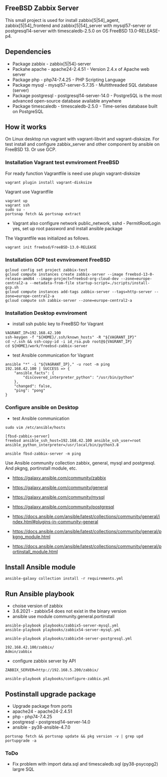 ## FreeBSD Zabbix Server

This small project is used for install zabbix[5|54]_agent, zabbix[5|54]_frontend and
zabbix[5|54]_server with mysql57-server or postgresql14-server with
timescaledb-2.5.0 on OS FreeBSD 13.0-RELEASE-p4.

## Dependencies

- Package zabbix - zabbix[5|54]-server
- Packahe apache - apache24-2.4.51 - Version 2.4.x of Apache web server
- Package php - php74-7.4.25 - PHP Scripting Language
- Package mysql - mysql57-server-5.7.35 - Multithreaded SQL database (server)
- Package postgresql - postgresql14-server-14.0 - PostgreSQL is the most advanced open-source database available anywhere
- Package timescaledb - timescaledb-2.5.0 - Time-series database built on PostgreSQL

## How it works

On Linux desktop run vagrant with vagrant-libvirt and vagrant-disksize. For test install and configure
zabbix_server and other component by ansible on FreeBSD 13. Or use GCP.

### Installation Vagrant test evnviroment FreeBSD

For ready function Vagrantfile is need use plugin vagrant-disksize

```console
vagrant plugin install vagrant-disksize
```
Vagrant use Vagrantfile
```console
vagrant up
vagrant ssh
sudo su -
portsnap fetch && portsnap extract
```
- Vagrant also configure network public_network, sshd - PermitRootLogin yes, set up root password and install ansible package

The Vagrantfile was initialized as follows.
```console
vagrant init freebsd/FreeBSD-13.0-RELEASE
```

### Installation GCP test evnviroment FreeBSD

```console
gcloud config set project zabbix-test
gcloud compute instances create zabbix-server --image freebsd-13-0-release-amd64 --image-project=freebsd-org-cloud-dev --zone=europe-central2-a --metadata-from-file startup-script=./scripts/install-gcp.sh
gcloud compute instances add-tags zabbix-server --tags=http-server --zone=europe-central2-a
gcloud compute ssh zabbix-server --zone=europe-central2-a
```

### Installation Desktop evnviroment

- install ssh public key to FreeBSD for Vagrant

```console
VAGRANT_IP=192.168.42.100
ssh-keygen -f "${HOME}/.ssh/known_hosts" -R "${VAGRANT_IP}"
cd ~/.ssh && ssh-copy-id -i id_rsa.pub root@${VAGRANT_IP}
cd ${HOME}/work/freebsd-zabbix-server
```
- test Ansible communication for Vagrant
```console
ansible "*" -i "${VAGRANT_IP}," -u root -m ping
192.168.42.100 | SUCCESS => {
    "ansible_facts": {
        "discovered_interpreter_python": "/usr/bin/python"
    },
    "changed": false,
    "ping": "pong"
}
```
### Configure ansible on Desktop

- test Ansible communication

```console
sudo vim /etc/ansible/hosts

[fbsd-zabbix-server]
freebsd ansible_ssh_host=192.168.42.100 ansible_ssh_user=root ansible_python_interpreter=/usr/local/bin/python3.8

ansible fbsd-zabbix-server -m ping
```
Use Ansible community collection zabbix, general, mysql and postgresql. And pkgng, portinstall module, etc.

- https://galaxy.ansible.com/community/zabbix
- https://galaxy.ansible.com/community/general
- https://galaxy.ansible.com/community/mysql
- https://galaxy.ansible.com/community/postgresql

- https://docs.ansible.com/ansible/latest/collections/community/general/index.html#plugins-in-community-general
- https://docs.ansible.com/ansible/latest/collections/community/general/pkgng_module.html
- https://docs.ansible.com/ansible/latest/collections/community/general/portinstall_module.html

## Install Ansible module

```console
ansible-galaxy collection install -r requirements.yml
```

## Run Ansible playbook

- choise version of zabbix
- 3.6.2021 - zabbix54 does not exist in the binary version
- ansible use module community.general.portinstall

```console
ansible-playbook playbooks/zabbix5-server-mysql.yml
ansible-playbook playbooks/zabbix54-server-mysql.yml

ansible-playbook playbooks/zabbix54-server-postgresql.yml
```

```console
192.168.42.100/zabbix/
Admin/zabbix
```

- configure zabbix server by API

```console
ZABBIX_SERVER=http://192.168.5.200/zabbix/

ansible-playbook playbooks/configure-zabbix.yml
```

## Postinstall upgrade package

- Upgrade package from ports
- apache24 - apache24-2.4.51
- php - php74-7.4.25
- postgresql - postgresql14-server-14.0
- ansible - py38-ansible-4.7.0

```console
portsnap fetch && portsnap update && pkg version -v | grep upd
portupgrade -a
```

### ToDo

- Fix problem with import data.sql and timescaledb.sql (py38-psycopg2) largre SQL
